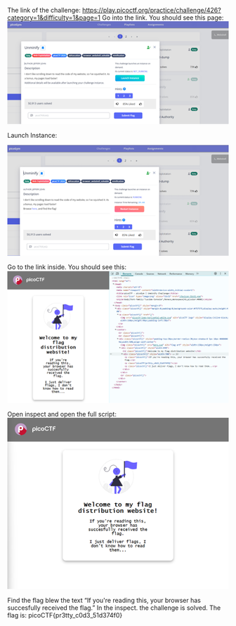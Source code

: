 The link of the challenge: https://play.picoctf.org/practice/challenge/426?category=1&difficulty=1&page=1
Go into the link.
You should see this page:
![challenge](./img/challenge.png) 
 
Launch Instance:

![launch](./img/launch.png)  
 
Go to the link inside.
You should see this:
![inspect](./img/inspect.png)  
 
Open inspect and open the full script:
![mission_screen](./img/mission_screen.png) 
 
Find the flag blew the text “If you're reading this, your browser has succesfully received the flag.” In the inspect.
the challenge is solved.
The flag is: picoCTF{pr3tty_c0d3_51d374f0}

